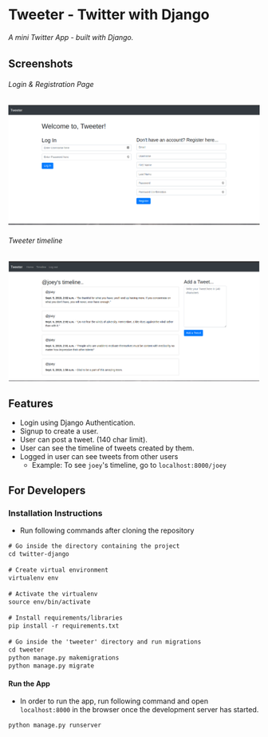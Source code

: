 # Tweeter - Twitter with Django

###### A mini Twitter App - built with Django.


## Screenshots

###### Login & Registration Page
![Login & Registration Page](readme_images/login_registration.png)

###### Tweeter timeline
![Tweeter timeline](readme_images/tweet_timeline2.png)


## Features
- Login using Django Authentication.
- Signup to create a user.
- User can post a tweet. (140 char limit).
- User can see the timeline of tweets created by them.
- Logged in user can see tweets from other users
    - Example: To see `joey`'s timeline, go to `localhost:8000/joey`


## For Developers

### Installation Instructions
- Run following commands after cloning the repository

```
# Go inside the directory containing the project
cd twitter-django

# Create virtual environment
virtualenv env

# Activate the virtualenv
source env/bin/activate

# Install requirements/libraries
pip install -r requirements.txt

# Go inside the 'tweeter' directory and run migrations
cd tweeter
python manage.py makemigrations
python manage.py migrate

```

#### Run the App
- In order to run the app, run following command and open `localhost:8000` in the browser once the development server has started.

```
python manage.py runserver
```


